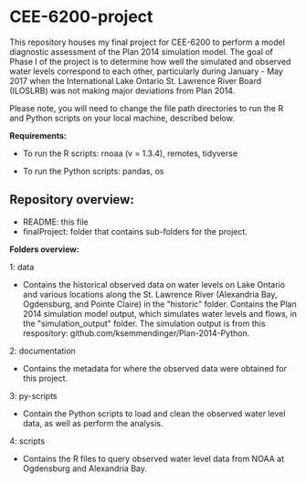 # CEE-6200-project
This repository houses my final project for CEE-6200 to perform a model diagnostic assessment of the Plan 2014 simulation model. The goal of Phase I of the project is to determine how well the simulated and observed water levels correspond to each other, particularly during January - May 2017 when the International Lake Ontario St. Lawrence River Board (ILOSLRB) was not making major deviations from Plan 2014. 

Please note, you will need to change the file path directories to run the R and Python scripts on your local machine, described below. 

**Requirements:**

* To run the R scripts: rnoaa (v = 1.3.4), remotes, tidyverse

* To run the Python scripts: pandas, os

## Repository overview:

* README: this file
* finalProject: folder that contains sub-folders for the project. 

**Folders overview:**

1: data

* Contains the historical observed data on water levels on Lake Ontario and various locations along the St. Lawrence River (Alexandria Bay, Ogdensburg, and Pointe Claire) in the "historic" folder. Contains the Plan 2014 simulation model output, which simulates water levels and flows, in the "simulation_output" folder. The simulation output is from this respository: github.com/ksemmendinger/Plan-2014-Python. 

2: documentation

* Contains the metadata for where the observed data were obtained for this project. 

3: py-scripts

* Contain the Python scripts to load and clean the observed water level data, as well as perform the analysis. 

4: scripts

* Contains the R files to query observed water level data from NOAA at Ogdensburg and Alexandria Bay.
